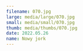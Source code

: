 ```yaml
---
filename: 070.jpg
large: media/large/070.jpg
small: media/small/070.jpg
thumb: media/thumbs/070.jpg
date: 2022.05.26
name: Nowy jork
---
```

